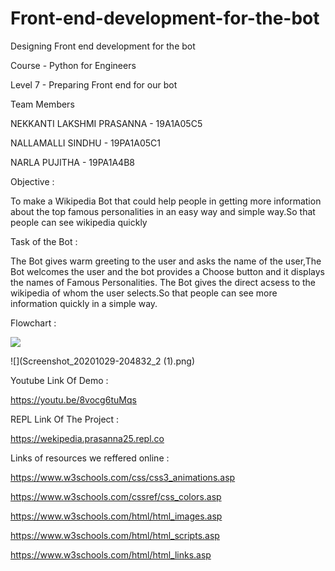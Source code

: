 # Front-end-development-for-the-bot

Designing Front end development for the bot

Course - Python for Engineers

Level 7 - Preparing Front end for our bot

Team Members

NEKKANTI LAKSHMI PRASANNA - 19A1A05C5

NALLAMALLI SINDHU - 19PA1A05C1

NARLA PUJITHA - 19PA1A4B8

Objective :

To make a Wikipedia Bot that could help people in getting more  information about the top famous personalities in an easy way and simple way.So that people can see wikipedia quickly

Task of the Bot :

The Bot gives warm greeting to the user and asks the name of the user,The Bot welcomes the user and the bot provides a Choose button and it displays the names of Famous Personalities. The Bot gives the direct acsess to the wikipedia of whom the user selects.So that people can see more information quickly in a simple way.


Flowchart :

![](https://github.com/Botpyproject/Front-end-development-for-the-bot/commit/2a3b85f5e6bba81694c0727e811e8998acb36004)

![](Screenshot_20201029-204832_2 (1).png)


Youtube Link Of Demo :

https://youtu.be/8vocg6tuMqs


REPL Link Of The Project :

https://wekipedia.prasanna25.repl.co


Links of resources we reffered online :

https://www.w3schools.com/css/css3_animations.asp

https://www.w3schools.com/cssref/css_colors.asp

https://www.w3schools.com/html/html_images.asp

https://www.w3schools.com/html/html_scripts.asp

https://www.w3schools.com/html/html_links.asp


